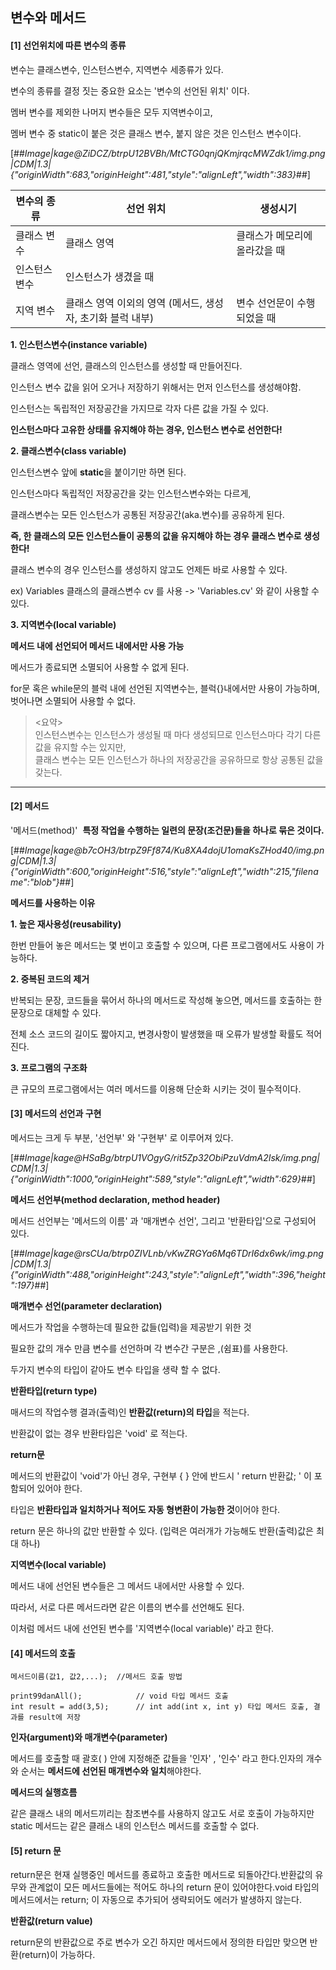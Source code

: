 ## **변수와 메서드**

#### **\[1\] 선언위치에 따른 변수의 종류**

변수는 클래스변수, 인스턴스변수, 지역변수 세종류가 있다.

변수의 종류를 결정 짓는 중요한 요소는 '변수의 선언된 위치' 이다.

멤버 변수를 제외한 나머지 변수들은 모두 지역변수이고,

멤버 변수 중 static이 붙은 것은 클래스 변수, 붙지 않은 것은 인스턴스 변수이다.

[##_Image|kage@ZiDCZ/btrpU12BVBh/MtCTG0qnjQKmjrqcMWZdk1/img.png|CDM|1.3|{"originWidth":683,"originHeight":481,"style":"alignLeft","width":383}_##]

| 변수의 종류 | 선언 위치 | 생성시기 |
| --- | --- | --- |
| 클래스 변수 | 클래스 영역 | 클래스가 메모리에 올라갔을 때 |
| 인스턴스 변수 | 인스턴스가 생겼을 때 |
| 지역 변수 | 클래스 영역 이외의 영역   (메서드, 생성자, 초기화 블럭 내부) | 변수 선언문이 수행되었을 때 |

**1\. 인스턴스변수(instance variable)**

클래스 영역에 선언, 클래스의 인스턴스를 생성할 때 만들어진다.

인스턴스 변수 값을 읽어 오거나 저장하기 위해서는 먼저 인스턴스를 생성해야함.

인스턴스는 독립적인 저장공간을 가지므로 각자 다른 값을 가질 수 있다.

**인스턴스마다 고유한 상태를 유지해야 하는 경우, 인스턴스 변수로 선언한다!**

**2\. 클래스변수(class variable)**

인스턴스변수 앞에 **static**을 붙이기만 하면 된다.

인스턴스마다 독립적인 저장공간을 갖는 인스턴스변수와는 다르게,

클래스변수는 모든 인스턴스가 공통된 저장공간(aka.변수)를 공유하게 된다.

**즉, 한 클래스의 모든 인스턴스들이 공통의 값을 유지해야 하는 경우 클래스 변수로 생성한다!**

클래스 변수의 경우 인스턴스를 생성하지 않고도 언제든 바로 사용할 수 있다.

ex) Variables 클래스의 클래스변수 cv 를 사용 -> 'Variables.cv' 와 같이 사용할 수 있다.

**3\. 지역변수(local variable)**

**메서드 내에 선언되어 메서드 내에서만 사용 가능**

메서드가 종료되면 소멸되어 사용할 수 없게 된다.

for문 혹은 while문의 블럭 내에 선언된 지역변수는, 블럭{}내에서만 사용이 가능하며, 벗어나면 소멸되어 사용할 수 없다.

> <요약>  
> 인스턴스변수는 인스턴스가 생성될 때 마다 생성되므로 인스턴스마다 각기 다른 값을 유지할 수는 있지만,  
> 클래스 변수는 모든 인스턴스가 하나의 저장공간을 공유하므로 항상 공통된 값을 갖는다.

---

#### ****\[2\]** 메서드**

'메서드(method)'  **특정 작업을 수행하는 일련의 문장(조건문)들을 하나로 묶은 것이다.**

[##_Image|kage@b7cOH3/btrpZ9Ff874/Ku8XA4dojU1omaKsZHod40/img.png|CDM|1.3|{"originWidth":600,"originHeight":516,"style":"alignLeft","width":215,"filename":"blob"}_##]

**메서드를 사용하는 이유**

**1\. 높은 재사용성(reusability)**

한번 만들어 놓은 메서드는 몇 번이고 호출할 수 있으며, 다른 프로그램에서도 사용이 가능하다.

**2\. 중복된 코드의 제거**

반복되는 문장, 코드들을 묶어서 하나의 메서드로 작성해 놓으면, 메서드를 호출하는 한 문장으로 대체할 수 있다.

전체 소스 코드의 길이도 짧아지고, 변경사항이 발생했을 때 오류가 발생할 확률도 적어진다.

**3\. 프로그램의 구조화**

큰 규모의 프로그램에서는 여러 메서드를 이용해 단순화 시키는 것이 필수적이다.

#### ****\[3\]** 메서드의 선언과 구현**

메서드는 크게 두 부분, '선언부' 와 '구현부' 로 이루어져 있다.

[##_Image|kage@HSaBg/btrpU1VOgyG/rit5Zp32ObiPzuVdmA2Isk/img.png|CDM|1.3|{"originWidth":1000,"originHeight":589,"style":"alignLeft","width":629}_##]

**메서드 선언부(method declaration, method header)**

메서드 선언부는 '메서드의 이름' 과 '매개변수 선언', 그리고 '반환타입'으로 구성되어 있다.

[##_Image|kage@rsCUa/btrp0ZIVLnb/vKwZRGYa6Mq6TDrI6dx6wk/img.png|CDM|1.3|{"originWidth":488,"originHeight":243,"style":"alignLeft","width":396,"height":197}_##]

**매개변수 선언(parameter declaration)**

메서드가 작업을 수행하는데 필요한 값들(입력)을 제공받기 위한 것

필요한 값의 개수 만큼 변수를 선언하며 각 변수간 구분은 ,(쉼표)를 사용한다.

두가지 변수의 타입이 같아도 변수 타입을 생략 할 수 없다.

**반환타입(return type)**

매서드의 작업수행 결과(출력)인 **반환값(return)의 타입**을 적는다.

반환값이 없는 경우 반환타입은 'void' 로 적는다.

**return문**

메서드의 반환값이 'void'가 아닌 경우, 구현부 { } 안에 반드시 ' return 반환값; ' 이 포함되어 있어야 한다.

타입은 **반환타입과 일치하거나 적어도 자동 형변환이 가능한 것**이어야 한다.

return 문은 하나의 값만 반환할 수 있다. (입력은 여러개가 가능해도 반환(출력)값은 최대 하나)

**지역변수(local variable)**

메서드 내에 선언된 변수들은 그 메서드 내에서만 사용할 수 있다. 

따라서, 서로 다른 메서드라면 같은 이름의 변수를 선언해도 된다.

이처럼 메서드 내에 선언된 변수를 '지역변수(local variable)' 라고 한다.

#### ****\[4\]** 메서드의 호출**

```
메서드이름(값1, 값2,...);	//메서드 호출 방법

print99danAll();			// void 타입 메서드 호출
int result = add(3,5);		// int add(int x, int y) 타입 메서드 호출, 결과를 result에 저장
```

**인자(argument)와 매개변수(parameter)**

메서드를 호출할 때 괄호( ) 안에 지정해준 값들을 '인자' , '인수' 라고 한다.인자의 개수와 순서는 **메서드에 선언된 매개변수와 일치**해야한다.

**메서드의 실행흐름**

같은 클래스 내의 메서드끼리는 참조변수를 사용하지 않고도 서로 호출이 가능하지만static 메서드는 같은 클래스 내의 인스턴스 메서드를 호출할 수 없다.

#### **\[5\] return 문**

return문은 현재 실행중인 메서드를 종료하고 호출한 메서드로 되돌아간다.반환값의 유무와 관계없이 모든 메서드들에는 적어도 하나의 return 문이 있어야한다.void 타입의 메서드에서는 return; 이 자동으로 추가되어 생략되어도 에러가 발생하지 않는다.

**반환값(return value)**

return문의 반환값으로 주로 변수가 오긴 하지만 메서드에서 정의한 타입만 맞으면 반환(return)이 가능하다.
